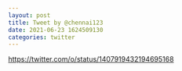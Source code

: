 ```yaml
--- 
layout: post 
title: Tweet by @chennai123 
date: 2021-06-23 1624509130 
categories: twitter 
--- 
```

https://twitter.com/o/status/1407919432194695168